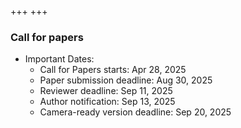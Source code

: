 +++
+++

### Call for papers

- Important Dates:
  - Call for Papers starts: Apr 28, 2025
  - Paper submission deadline: Aug 30, 2025
  - Reviewer deadline: Sep 11, 2025
  - Author notification: Sep 13, 2025
  - Camera-ready version deadline: Sep 20, 2025
